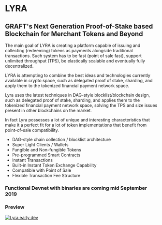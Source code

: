 # LYRA
## GRAFT's Next Generation Proof-of-Stake based Blockchain for Merchant Tokens and Beyond

The main goal of LYRA is creating a platform capable of issuing and collecting (redeeming) tokens as payments alongside traditional transactions.  Such system has to be fast (point of sale fast), support unlimited throughput (TPS), be elastically scalable and eventually fully decentralized.  

LYRA is attempting to combine the best ideas and technologies currently available in crypto space, such as delegated proof of stake, sharding, and apply them to the tokenized financial payment network space. 

Lyra uses the latest techniques in DAG-style blocklist/blockchain design, such as delegated proof of stake, sharding, and applies them to the tokenized financial payment network space, solving the TPS and size issues present in other blockchains on the market. 

In fact Lyra possesses a lot of unique and interesting characteristics that make it a perfect fit for a lot of token implementations that benefit from point-of-sale compatibility.

- DAG-style chain collection / blocklist architecture
- Super Light Clients / Wallets
- Fungible and Non-fungible Tokens
- Pre-programmed Smart Contracts
- Instant Transactions
- Built-in Instant Token Exchange Capability
- Compatible with Point of Sale
- Flexible Transaction Fee Structure



### Functional Devnet with binaries are coming mid September 2019

### Preview

[![Lyra early dev](https://img.youtube.com/vi/SsuInrE8y4A/0.jpg)](https://youtu.be/SsuInrE8y4A)



